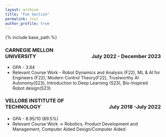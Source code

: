 ```yaml
---
layout: archive
title: "Fun Section"
permalink: /cv/
author_profile: true
---
```

{% include base_path %}

<p><h3><span style="text-align:left; display:inline-block; width:50%;">CARNEGIE MELLON UNIVERSITY</span><span style="text-align:right; display:inline-block; width:50%;">July 2022 - December 2023</span></h3></p>

  *  GPA - 3.84 
  *  Relevant Course Work - Robot Dynamics and Analysis (F22), ML & AI for Engineers (F22), Modern Control Theory(F22), Trustworthy AI Autonomy(S23), Introduction to Deep Learning (S23), Bio-Inspired Robot design(S23)



<p><h3><span style="text-align:left; display:inline-block; width:50%;">VELLORE INSTITUTE OF TECHNOLOGY</span><span style="text-align:right; display:inline-block; width:50%;">July 2018 -July 2022</span></h3></p>
<h4></h4>

  *  GPA - 8.95/10 (89.5%)
  *  Relevant Course Work -> Robotics, Product Development and Management, Computer Aided Design/Computer Aided